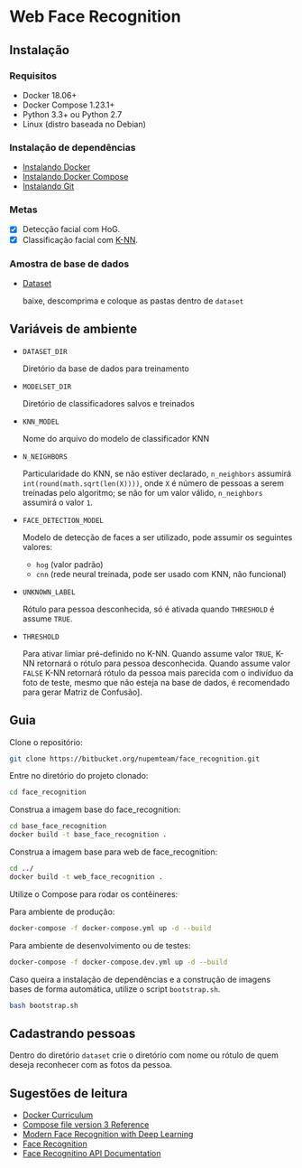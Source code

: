 # Web Face Recognition

## Instalação

### Requisitos

* Docker 18.06+
* Docker Compose 1.23.1+
* Python 3.3+ ou Python 2.7
* Linux (distro baseada no Debian)

### Instalação de dependências

* [Instalando Docker](https://docs.docker.com/v17.12/install/)
* [Instalando Docker Compose](https://docs.docker.com/v17.09/compose/install/)
* [Instalando Git](https://git-scm.com/book/pt-br/v1/Primeiros-passos-Instalando-Git)

### Metas

* [x] Detecção facial com HoG.
* [x] Classificação facial com [K-NN](www.computacaointeligente.com.br/algoritmos/knn-k-vizinhos-mais-proximos/).

### Amostra de base de dados

* [Dataset](https://drive.google.com/drive/folders/1QcVSeMT2tGXO-oMZkyBhuDGqBgmXRBmh?usp=sharing)
  
    baixe, descomprima e coloque as pastas dentro de `dataset`

## Variáveis de ambiente

* `DATASET_DIR`
  
   Diretório da base de dados para treinamento

* `MODELSET_DIR`
  
   Diretório de classificadores salvos e treinados

* `KNN_MODEL`
  
  Nome do arquivo do modelo de classificador KNN

* `N_NEIGHBORS`
  
  Particularidade do KNN, se não estiver declarado, `n_neighbors` assumirá 
  `int(round(math.sqrt(len(X))))`, onde `X` é número de pessoas a serem treinadas pelo algoritmo;
se não for um valor válido, `n_neighbors` assumirá
o valor `1`.

* `FACE_DETECTION_MODEL`
  
  Modelo de detecção de faces a ser utilizado, pode assumir os seguintes valores:
  * `hog` (valor padrão)
  * `cnn` (rede neural treinada, pode ser usado com KNN, não funcional)

* `UNKNOWN_LABEL`
  
  Rótulo para pessoa desconhecida, só é ativada quando `THRESHOLD` é assume `TRUE`.

* `THRESHOLD`
  
  Para ativar limiar pré-definido no K-NN. Quando assume valor `TRUE`, K-NN retornará o rótulo para pessoa desconhecida. Quando assume valor `FALSE` K-NN retornará rótulo da pessoa mais parecida com o indivíduo da foto de teste, mesmo que não esteja na base de dados, é recomendado para gerar Matriz de Confusão].

## Guia

Clone o repositório:

```bash
git clone https://bitbucket.org/nupemteam/face_recognition.git
```

Entre no diretório do projeto clonado:

```bash
cd face_recognition
```

Construa a imagem base do face_recognition:

```bash
cd base_face_recognition
docker build -t base_face_recognition .
```

Construa a imagem base para web de face_recognition:

```bash
cd ../
docker build -t web_face_recognition . 
```

Utilize o Compose para rodar os contêineres:

Para ambiente de produção:

```bash
docker-compose -f docker-compose.yml up -d --build 
```

Para ambiente de desenvolvimento ou de testes:

```bash
docker-compose -f docker-compose.dev.yml up -d --build 
```

Caso queira a instalação de dependências e a construção de imagens bases de forma automática, utilize o script `bootstrap.sh`.

```bash
bash bootstrap.sh
```

## Cadastrando pessoas

Dentro do diretório `dataset` crie o diretório com nome ou rótulo de quem deseja reconhecer 
com as fotos da pessoa.  

## Sugestões de leitura

* [Docker Curriculum](https://docker-curriculum.com/)
* [Compose file version 3 Reference](https://docs.docker.com/compose/compose-file/)
* [Modern Face Recognition with Deep Learning](https://medium.com/@ageitgey/machine-learning-is-fun-part-4-modern-face-recognition-with-deep-learning-c3cffc121d78)
* [Face Recognition](https://github.com/ageitgey/face_recognition)
* [Face Recognitino API Documentation](https://face-recognition.readthedocs.io/en/latest/face_recognition.html)